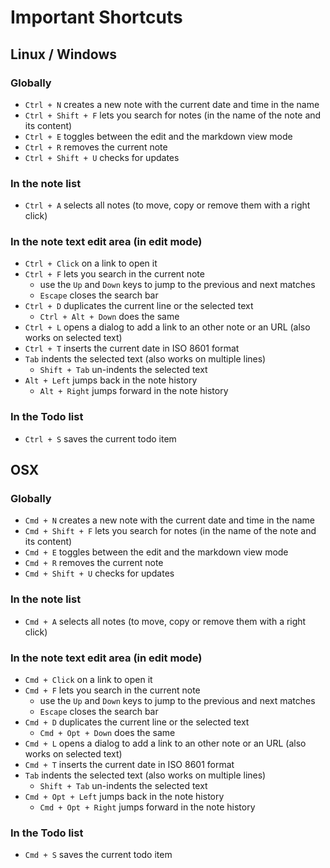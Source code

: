 Important Shortcuts
===================

## Linux / Windows

### Globally

- `Ctrl + N` creates a new note with the current date and time in the name
- `Ctrl + Shift + F` lets you search for notes (in the name of the note and its content)
- `Ctrl + E` toggles between the edit and the markdown view mode
- `Ctrl + R` removes the current note
- `Ctrl + Shift + U` checks for updates

### In the note list

- `Ctrl + A` selects all notes (to move, copy or remove them with a right click)

### In the note text edit area (in edit mode)

- `Ctrl + Click` on a link to open it
- `Ctrl + F` lets you search in the current note
    - use the `Up` and `Down` keys to jump to the previous and next matches
    - `Escape` closes the search bar
- `Ctrl + D` duplicates the current line or the selected text
    - `Ctrl + Alt + Down` does the same
- `Ctrl + L` opens a dialog to add a link to an other note or an URL (also works on selected text)
- `Ctrl + T` inserts the current date in ISO 8601 format
- `Tab` indents the selected text (also works on multiple lines)
    - `Shift + Tab` un-indents the selected text
- `Alt + Left` jumps back in the note history
    - `Alt + Right` jumps forward in the note history

### In the Todo list

- `Ctrl + S` saves the current todo item


## OSX

### Globally

- `Cmd + N` creates a new note with the current date and time in the name
- `Cmd + Shift + F` lets you search for notes (in the name of the note and its content)
- `Cmd + E` toggles between the edit and the markdown view mode
- `Cmd + R` removes the current note
- `Cmd + Shift + U` checks for updates

### In the note list

- `Cmd + A` selects all notes (to move, copy or remove them with a right click)

### In the note text edit area (in edit mode)

- `Cmd + Click` on a link to open it
- `Cmd + F` lets you search in the current note
    - use the `Up` and `Down` keys to jump to the previous and next matches
    - `Escape` closes the search bar
- `Cmd + D` duplicates the current line or the selected text
    - `Cmd + Opt + Down` does the same
- `Cmd + L` opens a dialog to add a link to an other note or an URL (also works on selected text)
- `Cmd + T` inserts the current date in ISO 8601 format
- `Tab` indents the selected text (also works on multiple lines)
    - `Shift + Tab` un-indents the selected text
- `Cmd + Opt + Left` jumps back in the note history
    - `Cmd + Opt + Right` jumps forward in the note history

### In the Todo list

- `Cmd + S` saves the current todo item
